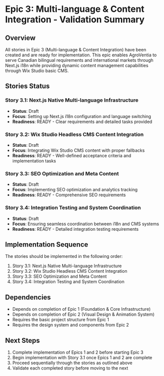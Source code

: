 # Epic 3: Multi-language & Content Integration - Validation Summary

## Overview
All stories in Epic 3 (Multi-language & Content Integration) have been created and are ready for implementation. This epic enables AgroVentia to serve Canadian bilingual requirements and international markets through Next.js i18n while providing dynamic content management capabilities through Wix Studio basic CMS.

## Stories Status

### Story 3.1: Next.js Native Multi-language Infrastructure
- **Status**: Draft
- **Focus**: Setting up Next.js i18n configuration and language switching
- **Readiness**: READY - Clear requirements and detailed tasks provided

### Story 3.2: Wix Studio Headless CMS Content Integration
- **Status**: Draft
- **Focus**: Integrating Wix Studio CMS content with proper fallbacks
- **Readiness**: READY - Well-defined acceptance criteria and implementation tasks

### Story 3.3: SEO Optimization and Meta Content
- **Status**: Draft
- **Focus**: Implementing SEO optimization and analytics tracking
- **Readiness**: READY - Comprehensive SEO requirements

### Story 3.4: Integration Testing and System Coordination
- **Status**: Draft
- **Focus**: Ensuring seamless coordination between i18n and CMS systems
- **Readiness**: READY - Detailed integration testing requirements

## Implementation Sequence
The stories should be implemented in the following order:
1. Story 3.1: Next.js Native Multi-language Infrastructure
2. Story 3.2: Wix Studio Headless CMS Content Integration
3. Story 3.3: SEO Optimization and Meta Content
4. Story 3.4: Integration Testing and System Coordination

## Dependencies
- Depends on completion of Epic 1 (Foundation & Core Infrastructure)
- Depends on completion of Epic 2 (Visual Design & Animation System)
- Requires the basic project structure from Epic 1
- Requires the design system and components from Epic 2

## Next Steps
1. Complete implementation of Epics 1 and 2 before starting Epic 3
2. Begin implementation with Story 3.1 once Epics 1 and 2 are complete
3. Proceed sequentially through the stories as outlined above
4. Validate each completed story before moving to the next